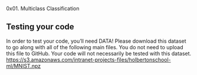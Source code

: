 0x01. Multiclass Classification

## Testing your code
In order to test your code, you’ll need DATA! Please download this dataset to go along with all of the following main files. You do not need to upload this file to GitHub. Your code will not necessarily be tested with this dataset.
https://s3.amazonaws.com/intranet-projects-files/holbertonschool-ml/MNIST.npz

